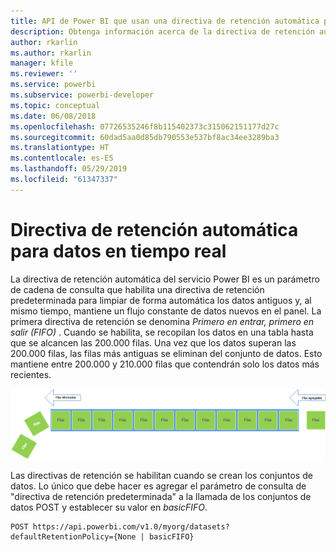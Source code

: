 ```yaml
---
title: API de Power BI que usan una directiva de retención automática para datos en tiempo real
description: Obtenga información acerca de la directiva de retención automática en el servicio Power BI
author: rkarlin
ms.author: rkarlin
manager: kfile
ms.reviewer: ''
ms.service: powerbi
ms.subservice: powerbi-developer
ms.topic: conceptual
ms.date: 06/08/2018
ms.openlocfilehash: 07726535246f8b115402373c315062151177d27c
ms.sourcegitcommit: 60dad5aa0d85db790553e537bf8ac34ee3289ba3
ms.translationtype: HT
ms.contentlocale: es-ES
ms.lasthandoff: 05/29/2019
ms.locfileid: "61347337"
---
```

# <a name="automatic-retention-policy-for-real-time-data"></a>Directiva de retención automática para datos en tiempo real

La directiva de retención automática del servicio Power BI es un parámetro de cadena de consulta que habilita una directiva de retención predeterminada para limpiar de forma automática los datos antiguos y, al mismo tiempo, mantiene un flujo constante de datos nuevos en el panel. La primera directiva de retención se denomina *Primero en entrar, primero en salir (FIFO)* . Cuando se habilita, se recopilan los datos en una tabla hasta que se alcancen las 200.000 filas. Una vez que los datos superan las 200.000 filas, las filas más antiguas se eliminan del conjunto de datos. Esto mantiene entre 200.000 y 210.000 filas que contendrán solo los datos más recientes.  
  
<center>

![Directiva de retención](media/api-Automatic-retention-policy-for-real-time-data/retention-policy.png) 

</center>

Las directivas de retención se habilitan cuando se crean los conjuntos de datos. Lo único que debe hacer es agregar el parámetro de consulta de "directiva de retención predeterminada" a la llamada de los conjuntos de datos POST y establecer su valor en *basicFIFO*.  
  
    POST https://api.powerbi.com/v1.0/myorg/datasets?defaultRetentionPolicy={None | basicFIFO}